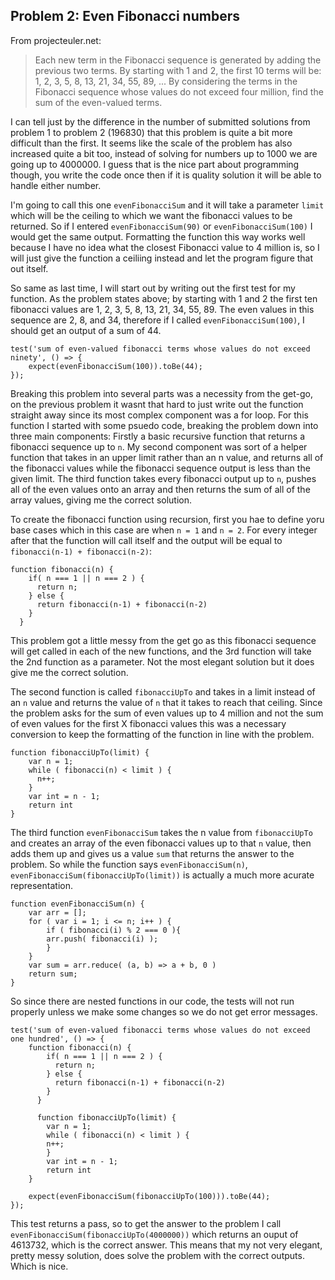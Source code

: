 ## Problem 2: Even Fibonacci numbers
From projecteuler.net:
> Each new term in the Fibonacci sequence is generated by adding the previous two terms. By starting with 1 and 2, the first 10 terms will be: 1, 2, 3, 5, 8, 13, 21, 34, 55, 89, ... By considering the terms in the Fibonacci sequence whose values do not exceed four million, find the sum of the even-valued terms.

I can tell just by the difference in the number of submitted solutions from problem 1 to problem 2 (196830) that this problem is quite a bit more difficult than the first. It seems like the scale of the problem has also increased quite a bit too, instead of solving for numbers up to 1000 we are going up to 4000000. I guess that is the nice part about programming though, you write the code once then if it is quality solution it will be able to handle either number. 

I'm going to call this one `evenFibonacciSum` and it will take a parameter `limit` which will be the ceiling to which we want the fibonacci values to be returned. So if I entered `evenFibonacciSum(90)` or `evenFibonacciSum(100)` I would get the same output. Formatting the function this way works well because I have no idea what the closest Fibonacci value to 4 million is, so I will just give the function a ceiliing instead and let the program figure that out itself.

So same as last time, I will start out by writing out the first test for my function. As the problem states above; by starting with 1 and 2 the first ten fibonacci values are 1, 2, 3, 5, 8, 13, 21, 34, 55, 89. The even values in this sequence are 2, 8, and 34, therefore if I called `evenFibonacciSum(100)`, I should get an output of a sum of 44. 
```
test('sum of even-valued fibonacci terms whose values do not exceed ninety', () => {
    expect(evenFibonacciSum(100)).toBe(44);
});
```
Breaking this problem into several parts was a necessity from the get-go, on the previous problem it wasnt that hard to just write out the function straight away since its most complex component was a for loop. For this function I started with some psuedo code, breaking the problem down into three main components: Firstly a basic recursive function that returns a fibonacci sequence up to `n`. My second component was sort of a helper function that takes in an upper limit rather than an n value, and returns all of the fibonacci values while the fibonacci sequence output is less than the given limit. The third function takes every fibonacci output up to `n`, pushes all of the even values onto an array and then returns the sum of all of the array values, giving me the correct solution.  

To create the fibonacci function using recursion, first you hae to define yoru base cases which in this case are when `n = 1` and `n = 2`. For every integer after that the function will call itself and the output will be equal to `fibonacci(n-1) + fibonacci(n-2)`:
```
function fibonacci(n) {
    if( n === 1 || n === 2 ) {
      return n;
    } else {
      return fibonacci(n-1) + fibonacci(n-2)
    }
  }

```
This problem got a little messy from the get go as this fibonacci sequence will get called in each of the new functions, and the 3rd function will take the 2nd function as a parameter. Not the most elegant solution but it does give me the correct solution. 

The second function is called `fibonacciUpTo` and takes in a limit instead of an `n` value and returns the value of `n` that it takes to reach that ceiling. Since the problem asks for the sum of even values up to 4 million and not the sum of even values for the first X fibonacci values this was a necessary conversion to keep the formatting of the function in line with the problem. 
```
function fibonacciUpTo(limit) {
    var n = 1;
    while ( fibonacci(n) < limit ) {
      n++;
    }
    var int = n - 1;
    return int
}
```

The third function `evenFibonacciSum` takes the n value from `fibonacciUpTo` and creates an array of the even fibonacci values up to that `n` value, then adds them up and gives us a value `sum` that returns the answer to the problem. So while the function says `evenFibonacciSum(n)`, `evenFibonacciSum(fibonacciUpTo(limit))` is actually a much more acurate representation.
```
function evenFibonacciSum(n) {
    var arr = [];
    for ( var i = 1; i <= n; i++ ) {
        if ( fibonacci(i) % 2 === 0 ){
        arr.push( fibonacci(i) );
        } 
    }
    var sum = arr.reduce( (a, b) => a + b, 0 )
    return sum;
}
```
So since there are nested functions in our code, the tests will not run properly unless we make some changes so we do not get error messages.
```
test('sum of even-valued fibonacci terms whose values do not exceed one hundred', () => {
    function fibonacci(n) {
        if( n === 1 || n === 2 ) {
          return n;
        } else {
          return fibonacci(n-1) + fibonacci(n-2)
        }
      }

      function fibonacciUpTo(limit) {
        var n = 1;
        while ( fibonacci(n) < limit ) {
        n++;
        }
        var int = n - 1;
        return int
    }

    expect(evenFibonacciSum(fibonacciUpTo(100))).toBe(44);
});
```
This test returns a pass, so to get the answer to the problem I call `evenFibonacciSum(fibonacciUpTo(4000000))` which returns an ouput of 4613732, which is the correct answer. This means that my not very elegant, pretty messy solution, does solve the problem with the correct outputs. Which is nice.